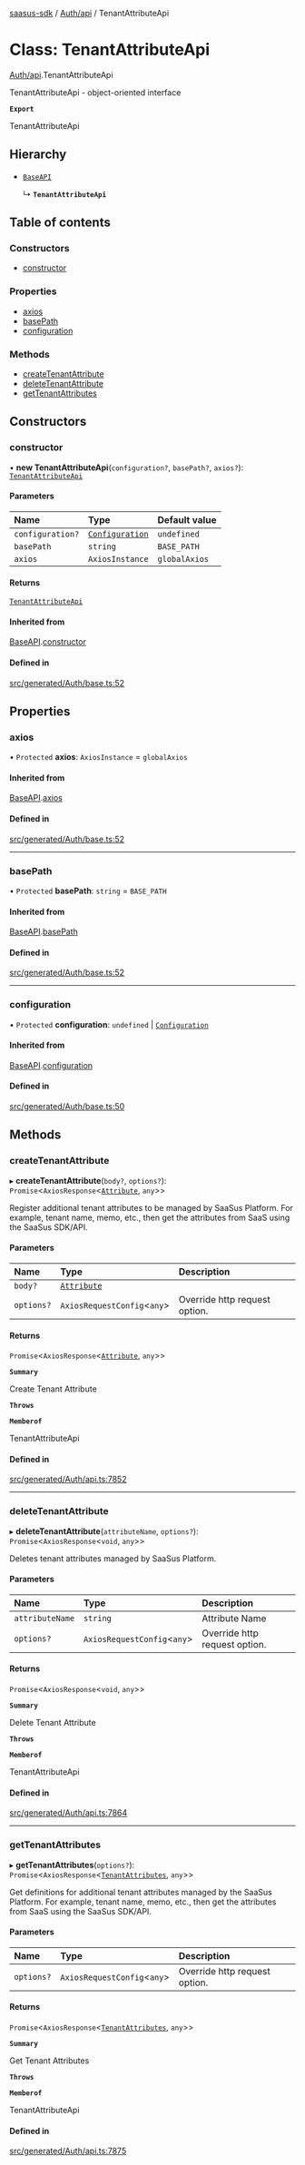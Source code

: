 [saasus-sdk](../README.md) / [Auth/api](../modules/Auth_api.md) / TenantAttributeApi

# Class: TenantAttributeApi

[Auth/api](../modules/Auth_api.md).TenantAttributeApi

TenantAttributeApi - object-oriented interface

**`Export`**

TenantAttributeApi

## Hierarchy

- [`BaseAPI`](Auth_base.BaseAPI.md)

  ↳ **`TenantAttributeApi`**

## Table of contents

### Constructors

- [constructor](Auth_api.TenantAttributeApi.md#constructor)

### Properties

- [axios](Auth_api.TenantAttributeApi.md#axios)
- [basePath](Auth_api.TenantAttributeApi.md#basepath)
- [configuration](Auth_api.TenantAttributeApi.md#configuration)

### Methods

- [createTenantAttribute](Auth_api.TenantAttributeApi.md#createtenantattribute)
- [deleteTenantAttribute](Auth_api.TenantAttributeApi.md#deletetenantattribute)
- [getTenantAttributes](Auth_api.TenantAttributeApi.md#gettenantattributes)

## Constructors

### constructor

• **new TenantAttributeApi**(`configuration?`, `basePath?`, `axios?`): [`TenantAttributeApi`](Auth_api.TenantAttributeApi.md)

#### Parameters

| Name | Type | Default value |
| :------ | :------ | :------ |
| `configuration?` | [`Configuration`](Auth_configuration.Configuration.md) | `undefined` |
| `basePath` | `string` | `BASE_PATH` |
| `axios` | `AxiosInstance` | `globalAxios` |

#### Returns

[`TenantAttributeApi`](Auth_api.TenantAttributeApi.md)

#### Inherited from

[BaseAPI](Auth_base.BaseAPI.md).[constructor](Auth_base.BaseAPI.md#constructor)

#### Defined in

[src/generated/Auth/base.ts:52](https://github.com/saasus-platform/saasus-sdk-javascript/blob/997c544/src/generated/Auth/base.ts#L52)

## Properties

### axios

• `Protected` **axios**: `AxiosInstance` = `globalAxios`

#### Inherited from

[BaseAPI](Auth_base.BaseAPI.md).[axios](Auth_base.BaseAPI.md#axios)

#### Defined in

[src/generated/Auth/base.ts:52](https://github.com/saasus-platform/saasus-sdk-javascript/blob/997c544/src/generated/Auth/base.ts#L52)

___

### basePath

• `Protected` **basePath**: `string` = `BASE_PATH`

#### Inherited from

[BaseAPI](Auth_base.BaseAPI.md).[basePath](Auth_base.BaseAPI.md#basepath)

#### Defined in

[src/generated/Auth/base.ts:52](https://github.com/saasus-platform/saasus-sdk-javascript/blob/997c544/src/generated/Auth/base.ts#L52)

___

### configuration

• `Protected` **configuration**: `undefined` \| [`Configuration`](Auth_configuration.Configuration.md)

#### Inherited from

[BaseAPI](Auth_base.BaseAPI.md).[configuration](Auth_base.BaseAPI.md#configuration)

#### Defined in

[src/generated/Auth/base.ts:50](https://github.com/saasus-platform/saasus-sdk-javascript/blob/997c544/src/generated/Auth/base.ts#L50)

## Methods

### createTenantAttribute

▸ **createTenantAttribute**(`body?`, `options?`): `Promise`\<`AxiosResponse`\<[`Attribute`](../interfaces/Auth_api.Attribute.md), `any`\>\>

Register additional tenant attributes to be managed by SaaSus Platform. For example, tenant name, memo, etc., then get the attributes from SaaS using the SaaSus SDK/API.

#### Parameters

| Name | Type | Description |
| :------ | :------ | :------ |
| `body?` | [`Attribute`](../interfaces/Auth_api.Attribute.md) |  |
| `options?` | `AxiosRequestConfig`\<`any`\> | Override http request option. |

#### Returns

`Promise`\<`AxiosResponse`\<[`Attribute`](../interfaces/Auth_api.Attribute.md), `any`\>\>

**`Summary`**

Create Tenant Attribute

**`Throws`**

**`Memberof`**

TenantAttributeApi

#### Defined in

[src/generated/Auth/api.ts:7852](https://github.com/saasus-platform/saasus-sdk-javascript/blob/997c544/src/generated/Auth/api.ts#L7852)

___

### deleteTenantAttribute

▸ **deleteTenantAttribute**(`attributeName`, `options?`): `Promise`\<`AxiosResponse`\<`void`, `any`\>\>

Deletes tenant attributes managed by SaaSus Platform.

#### Parameters

| Name | Type | Description |
| :------ | :------ | :------ |
| `attributeName` | `string` | Attribute Name |
| `options?` | `AxiosRequestConfig`\<`any`\> | Override http request option. |

#### Returns

`Promise`\<`AxiosResponse`\<`void`, `any`\>\>

**`Summary`**

Delete Tenant Attribute

**`Throws`**

**`Memberof`**

TenantAttributeApi

#### Defined in

[src/generated/Auth/api.ts:7864](https://github.com/saasus-platform/saasus-sdk-javascript/blob/997c544/src/generated/Auth/api.ts#L7864)

___

### getTenantAttributes

▸ **getTenantAttributes**(`options?`): `Promise`\<`AxiosResponse`\<[`TenantAttributes`](../interfaces/Auth_api.TenantAttributes.md), `any`\>\>

Get definitions for additional tenant attributes managed by the SaaSus Platform. For example, tenant name, memo, etc., then get the attributes from SaaS using the SaaSus SDK/API.

#### Parameters

| Name | Type | Description |
| :------ | :------ | :------ |
| `options?` | `AxiosRequestConfig`\<`any`\> | Override http request option. |

#### Returns

`Promise`\<`AxiosResponse`\<[`TenantAttributes`](../interfaces/Auth_api.TenantAttributes.md), `any`\>\>

**`Summary`**

Get Tenant Attributes

**`Throws`**

**`Memberof`**

TenantAttributeApi

#### Defined in

[src/generated/Auth/api.ts:7875](https://github.com/saasus-platform/saasus-sdk-javascript/blob/997c544/src/generated/Auth/api.ts#L7875)
